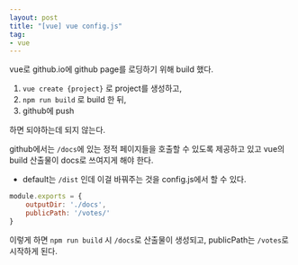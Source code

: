 ```yaml
---
layout: post
title: "[vue] vue config.js"
tag:
- vue
---
```


vue로 github.io에 github page를 로딩하기 위해 build 했다.  

1. `vue create {project}` 로 project를 생성하고,
2. `npm run build` 로 build 한 뒤,
3. github에 push

하면 되야하는데 되지 않는다.

github에서는 `/docs`에 있는 정적 페이지들을 호출할 수 있도록 제공하고 있고 vue의 build 산출물이 docs로 쓰여지게 해야 한다. 
- default는 `/dist` 인데 이걸 바꿔주는 것을 config.js에서 할 수 있다.

```javascript
module.exports = {
    outputDir: './docs',
    publicPath: '/votes/'
}
```

이렇게 하면 `npm run build` 시 `/docs`로 산출물이 생성되고, publicPath는 `/votes`로 시작하게 된다.  

